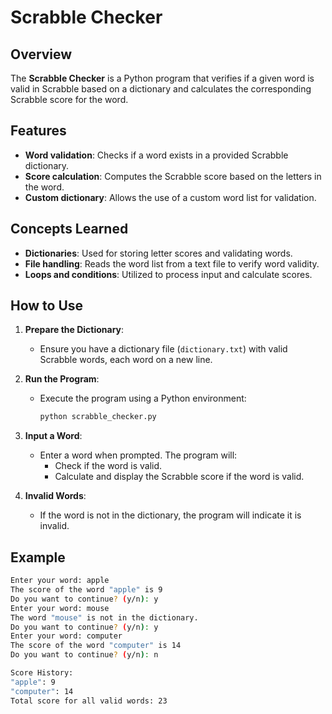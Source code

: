 # Scrabble Checker

## Overview

The **Scrabble Checker** is a Python program that verifies if a given word is valid in Scrabble based on a dictionary and calculates the corresponding Scrabble score for the word.

## Features

- **Word validation**: Checks if a word exists in a provided Scrabble dictionary.
- **Score calculation**: Computes the Scrabble score based on the letters in the word.
- **Custom dictionary**: Allows the use of a custom word list for validation.

## Concepts Learned

- **Dictionaries**: Used for storing letter scores and validating words.
- **File handling**: Reads the word list from a text file to verify word validity.
- **Loops and conditions**: Utilized to process input and calculate scores.

## How to Use

1. **Prepare the Dictionary**:
   - Ensure you have a dictionary file (`dictionary.txt`) with valid Scrabble words, each word on a new line.

2. **Run the Program**:
   - Execute the program using a Python environment:
     ```bash
     python scrabble_checker.py
     ```

3. **Input a Word**:
   - Enter a word when prompted. The program will:
     - Check if the word is valid.
     - Calculate and display the Scrabble score if the word is valid.

4. **Invalid Words**:
   - If the word is not in the dictionary, the program will indicate it is invalid.

## Example

```bash
Enter your word: apple
The score of the word "apple" is 9
Do you want to continue? (y/n): y
Enter your word: mouse
The word "mouse" is not in the dictionary.
Do you want to continue? (y/n): y
Enter your word: computer
The score of the word "computer" is 14
Do you want to continue? (y/n): n

Score History:
"apple": 9
"computer": 14
Total score for all valid words: 23
```